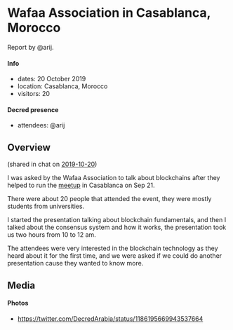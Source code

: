 # Wafaa Association in Casablanca, Morocco

Report by @arij.

#### Info

- dates: 20 October 2019
- location: Casablanca, Morocco
- visitors: 20

#### Decred presence

- attendees: @arij

## Overview

(shared in chat on [2019-10-20](https://matrix.to/#/!aNPTuiryMFmdMQWUzb:decred.org/$157159415718215tdXiN:decred.org))

I was asked by the Wafaa Association to talk about blockchains after they helped to run the [meetup](20190921-decred-meetup-casablanca-morocco.md) in Casablanca on Sep 21.

There were about 20 people that attended the event, they were mostly students from universities.

I started the presentation talking about blockchain fundamentals, and then I talked about the consensus system and how it works, the presentation took us two hours from 10 to 12 am.

The attendees were very interested in the blockchain technology as they heard about it for the first time, and we were asked if we could do another presentation cause they wanted to know more.

## Media

#### Photos

- https://twitter.com/DecredArabia/status/1186195669943537664
